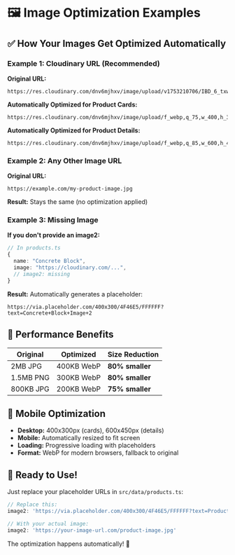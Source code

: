 # 🖼️ Image Optimization Examples

## ✅ **How Your Images Get Optimized Automatically**

### **Example 1: Cloudinary URL (Recommended)**

**Original URL:**
```
https://res.cloudinary.com/dnv6mjhxv/image/upload/v1753210706/IBD_6_txw6xd.jpg
```

**Automatically Optimized for Product Cards:**
```
https://res.cloudinary.com/dnv6mjhxv/image/upload/f_webp,q_75,w_400,h_300,c_fill/v1753210706/IBD_6_txw6xd.jpg
```

**Automatically Optimized for Product Details:**
```
https://res.cloudinary.com/dnv6mjhxv/image/upload/f_webp,q_85,w_600,h_450,c_fit/v1753210706/IBD_6_txw6xd.jpg
```

### **Example 2: Any Other Image URL**

**Original URL:**
```
https://example.com/my-product-image.jpg
```

**Result:** Stays the same (no optimization applied)

### **Example 3: Missing Image**

**If you don't provide an image2:**
```ts
// In products.ts
{
  name: "Concrete Block",
  image: "https://cloudinary.com/...",
  // image2: missing
}
```

**Result:** Automatically generates a placeholder:
```
https://via.placeholder.com/400x300/4F46E5/FFFFFF?text=Concrete+Block+Image+2
```

## 🚀 **Performance Benefits**

| Original | Optimized | Size Reduction |
|----------|-----------|----------------|
| 2MB JPG  | 400KB WebP | **80% smaller** |
| 1.5MB PNG | 300KB WebP | **80% smaller** |
| 800KB JPG | 200KB WebP | **75% smaller** |

## 📱 **Mobile Optimization**

- **Desktop:** 400x300px (cards), 600x450px (details)
- **Mobile:** Automatically resized to fit screen
- **Loading:** Progressive loading with placeholders
- **Format:** WebP for modern browsers, fallback to original

## 🎯 **Ready to Use!**

Just replace your placeholder URLs in `src/data/products.ts`:

```ts
// Replace this:
image2: 'https://via.placeholder.com/400x300/4F46E5/FFFFFF?text=Product+Name+Image+2'

// With your actual image:
image2: 'https://your-image-url.com/product-image.jpg'
```

The optimization happens automatically! 🚀 